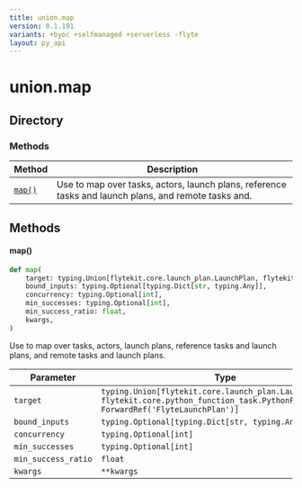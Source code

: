 ```yaml
---
title: union.map
version: 0.1.191
variants: +byoc +selfmanaged +serverless -flyte
layout: py_api
---
```


# union.map

## Directory

### Methods

| Method | Description |
|-|-|
| [`map()`](#map) | Use to map over tasks, actors, launch plans, reference tasks and launch plans, and remote tasks and. |


## Methods

#### map()

```python
def map(
    target: typing.Union[flytekit.core.launch_plan.LaunchPlan, flytekit.core.python_function_task.PythonFunctionTask, ForwardRef('FlyteLaunchPlan')],
    bound_inputs: typing.Optional[typing.Dict[str, typing.Any]],
    concurrency: typing.Optional[int],
    min_successes: typing.Optional[int],
    min_success_ratio: float,
    kwargs,
)
```
Use to map over tasks, actors, launch plans, reference tasks and launch plans, and remote tasks and
launch plans.



| Parameter | Type |
|-|-|
| `target` | `typing.Union[flytekit.core.launch_plan.LaunchPlan, flytekit.core.python_function_task.PythonFunctionTask, ForwardRef('FlyteLaunchPlan')]` |
| `bound_inputs` | `typing.Optional[typing.Dict[str, typing.Any]]` |
| `concurrency` | `typing.Optional[int]` |
| `min_successes` | `typing.Optional[int]` |
| `min_success_ratio` | `float` |
| `kwargs` | `**kwargs` |

